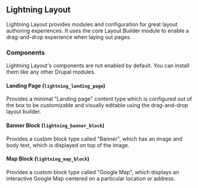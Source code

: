 ## Lightning Layout

Lightning Layout provides modules and configuration for great layout authoring
experiences. It uses the core Layout Builder module to enable a drag-and-drop
experience when laying out pages.

### Components
Lightning Layout's components are not enabled by default. You can install them
like any other Drupal modules.

#### Landing Page (`lightning_landing_page`)
Provides a minimal "Landing page" content type which is configured out of the 
box to be customizable and visually editable using the drag-and-drop layout
builder.

#### Banner Block (`lightning_banner_block`)
Provides a custom block type called "Banner", which has an image and body text,
which is displayed on top of the image.

#### Map Block (`lightning_map_block`)
Provides a custom block type called "Google Map", which displays an interactive
Google Map centered on a particular location or address.

